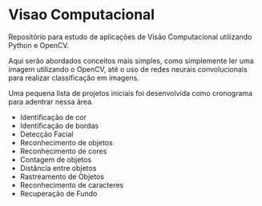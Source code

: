 # Visao Computacional
Repositório para estudo de aplicações de Visão Computacional utilizando Python e OpenCV.

Aqui serão abordados conceitos mais simples, como simplemente ler uma imagem utilizando o OpenCV, até o uso de redes neurais convolucionais para realizar classificação em imagens.

Uma pequena lista de projetos iniciais foi desenvolvida como cronograma para adentrar nessa área.

- Identificação de cor
- Identificação de bordas
- Detecção Facial
- Reconhecimento de objetos
- Reconhecimento de cores
- Contagem de objetos
- Distância entre objetos
- Rastreamento de Objetos
- Reconhecimento de caracteres
- Recuperação de Fundo
